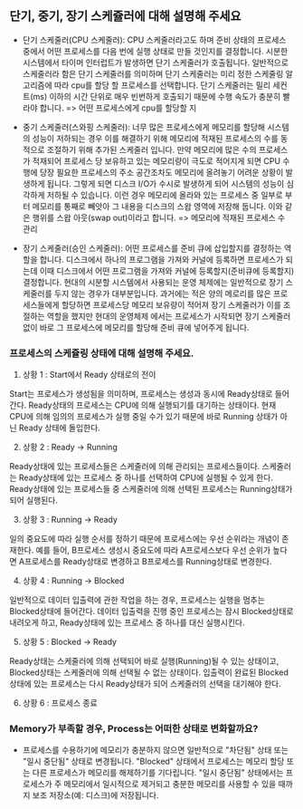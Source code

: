 ## 단기, 중기, 장기 스케쥴러에 대해 설명해 주세요
- 단기 스케줄러(CPU 스케줄러): CPU 스케줄러라고도 하며 준비 상태의 프로세스 중에서 어떤 프로세스를 다음 번에 실행 상태로 만들 것인지를 결정합니다. 시분한 시스템에서 타이머 인터럽트가 발생하면 단기 스케줄러가 호출됩니다. 일반적으로 스케줄러라 함은 단기 스케줄러를 의미하며 단기 스케줄러는 미리 정한 스케줄링 알고리즘에 따라 cpu를 할당 할 프로세스를 선택합니다. 단기 스케줄러는 밀리 세컨트(ms) 이하의 시간 단위로 매우 빈번하게 호출되기 때문에 수행 속도가 충분히 빨라야 합니다.
=> 어떤 프로세스에게 cpu를 할당할 지

- 중기 스케줄러(스와핑 스케줄러): 너무 많은 프로세스에게 메모리를 할당해 시스템의 성능이 저하되는 경우 이를 해결하기 위해 메모리에 적재된 프로세스의 수를 동적으로 조절하기 위해 추가된 스케줄러 입니다. 만약 메모리에 많은 수의 프로세스가 적재되어 프로세스 당 보유하고 있는 메모리량이 극도로 적어지게 되면 CPU 수행에 당장 필요한 프로세스의 주소 공간조차도 메모리에 올려놓기 어려운 상황이 발생하게 됩니다. 그렇게 되면 디스크 I/O가 수시로 발생하게 되어 시스템의 성능이 심각하게 저하될 수 있습니다. 이런 경우 메모리에 올라와 있는 프로세스 중 일부로 부터 메모리를 통째로 빼앗아 그 내용을 디스크의 스왑 영역에 저장해 둡니다. 이와 같은 행위를 스왑 아웃(swap out)이라고 합니다.
=> 메모리에 적재된 프로세스 수 관리

- 장기 스케줄러(승인 스케줄러): 어떤 프로세스를 준비 큐에 삽입할지를 결정하는 역할을 합니다. 디스크에서 하나의 프로그램을 가져와 커널에 등록하면 프로세스가 되는데 이때 디스크에서 어떤 프로그램을 가져와 커널에 등록할지(준비큐에 등록할지) 결정합니다. 현대의 시분할 시스템에서 사용되는 운영 체제에는 일반적으로 장기 스케줄러를 두지 않는 경우가 대부분입니다. 과거에는 적은 양의 메로리를 많은 프로세스들에게 할당하면 프로세스당 메모리 보유량이 적어져 장기 스케줄러가 이를 조절하는 역할을 했지만 현대의 운영체제 에서는 프로세스가 시작되면 장기 스케줄러 없이 바로 그 프로세스에 메모리를 할당해 준비 큐에 넣어주게 됩니다.

### 프로세스의 스케쥴링 상태에 대해 설명해 주세요.
1) 상황 1 : Start에서 Ready 상태로의 전이

Start는 프로세스가 생성됨을 의미하며, 프로세스는 생성과 동시에 Ready상태로 들어간다. Ready상태의 프로세스는 CPU에 의해 실행되기를 대기하는 상태이다. 현재 CPU에 의해 임의의 프로세스가 실행 중일 수가 있기 때문에 바로 Running 상태가 아닌 Ready 상태에 돌입한다.

2) 상황 2 : Ready -> Running

Ready상태에 있는 프로세스들은 스케줄러에 의해 관리되는 프로세스들이다. 스케줄러는 Ready상태에 있는 프로세스 중 하나를 선택하여 CPU에 실행될 수 있게 한다. Ready상태에 있는 프로세스들 중 스케줄러에 의해 선택된 프로세스는 Running상태가 되어 실행된다.

3) 상황 3 : Running -> Ready

일의 중요도에 따라 실행 순서를 정하기 때문에 프로세스에는 우선 순위라는 개념이 존재한다. 예를 들어, B프로세스 생성시 중요도에 따라 A프로세스보다 우선 순위가 높다면 A프로세스를 Ready상태로 변경하고 B프로세스를 Running상태로 변경한다.

4) 상황 4 : Running -> Blocked

일반적으로 데이터 입출력에 관한 작업을 하는 경우, 프로세스는 실행을 멈추는 Blocked상태에 들어간다. 데이터 입출력을 진행 중인 프로세스는 잠시 Blocked상태로 내려오게 하고, Ready상태에 있는 프로세스 중 하나를 대신 실행시킨다.

5) 상황 5 : Blocked -> Ready

Ready상태는 스케줄러에 의해 선택되어 바로 실행(Running)될 수 있는 상태이고, Blocked상태는 스케줄러에 의해 선택될 수 없는 상태이다. 입출력이 완료된 Blocked상태에 있는 프로세스는 다시 Ready상태가 되어 스케줄러의 선택을 대기해야 한다.

6) 상황 6 : 프로세스 종료

### Memory가 부족할 경우, Process는 어떠한 상태로 변화할까요?
- 프로세스를 수용하기에 메모리가 충분하지 않으면 일반적으로 "차단됨" 상태 또는 "일시 중단됨" 상태로 변경됩니다. "Blocked" 상태에서 프로세스는 메모리 할당 또는 다른 프로세스가 메모리를 해제하기를 기다립니다. "일시 중단됨" 상태에서는 프로세스가 주 메모리에서 일시적으로 제거되고 충분한 메모리를 사용할 수 있을 때까지 보조 저장소(예: 디스크)에 저장됩니다.